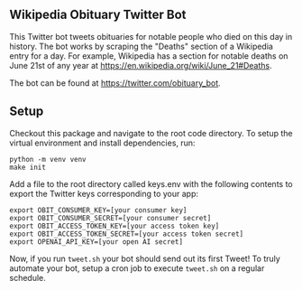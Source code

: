 ## Wikipedia Obituary Twitter Bot
This Twitter bot tweets obituaries for notable people who died
on this day in history. The bot works by scraping the "Deaths"
section of a Wikipedia entry for a day. For example, Wikipedia
has a section for notable deaths on June 21st of any year at 
https://en.wikipedia.org/wiki/June_21#Deaths.

The bot can be found at https://twitter.com/obituary_bot.

## Setup
Checkout this package and navigate to the root code directory.
To setup the virtual environment and install dependencies, run:
```
python -m venv venv
make init
```
Add a file to the root directory called keys.env with the following
contents to export the Twitter keys corresponding to your app:
```
export OBIT_CONSUMER_KEY=[your consumer key]
export OBIT_CONSUMER_SECRET=[your consumer secret]
export OBIT_ACCESS_TOKEN_KEY=[your access token key]
export OBIT_ACCESS_TOKEN_SECRET=[your access token secret]
export OPENAI_API_KEY=[your open AI secret]
```
Now, if you run `tweet.sh` your bot should send out its first
Tweet! To truly automate your bot, setup a cron job to execute
`tweet.sh` on a regular schedule.